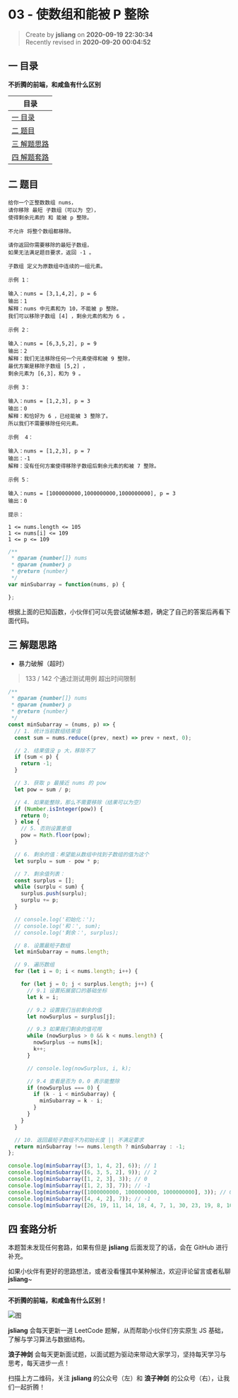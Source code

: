 03 - 使数组和能被 P 整除
===

> Create by **jsliang** on **2020-09-19 22:30:34**  
> Recently revised in **2020-09-20 00:04:52**

## 一 目录

**不折腾的前端，和咸鱼有什么区别**

| 目录 |
| --- |
| [一 目录](#chapter-one) |
| [二 题目](#chapter-two) |
| [三 解题思路](#chapter-three) |
| [四 解题套路](#chapter-four) |

## 二 题目



```
给你一个正整数数组 nums，
请你移除 最短 子数组（可以为 空），
使得剩余元素的 和 能被 p 整除。 

不允许 将整个数组都移除。

请你返回你需要移除的最短子数组，
如果无法满足题目要求，返回 -1 。

子数组 定义为原数组中连续的一组元素。

示例 1：

输入：nums = [3,1,4,2], p = 6
输出：1
解释：nums 中元素和为 10，不能被 p 整除。
我们可以移除子数组 [4] ，剩余元素的和为 6 。

示例 2：

输入：nums = [6,3,5,2], p = 9
输出：2
解释：我们无法移除任何一个元素使得和被 9 整除，
最优方案是移除子数组 [5,2] ，
剩余元素为 [6,3]，和为 9 。

示例 3：

输入：nums = [1,2,3], p = 3
输出：0
解释：和恰好为 6 ，已经能被 3 整除了。
所以我们不需要移除任何元素。

示例  4：

输入：nums = [1,2,3], p = 7
输出：-1
解释：没有任何方案使得移除子数组后剩余元素的和被 7 整除。

示例 5：

输入：nums = [1000000000,1000000000,1000000000], p = 3
输出：0
 
提示：

1 <= nums.length <= 105
1 <= nums[i] <= 109
1 <= p <= 109
```

```js
/**
 * @param {number[]} nums
 * @param {number} p
 * @return {number}
 */
var minSubarray = function(nums, p) {

};
```

根据上面的已知函数，小伙伴们可以先尝试破解本题，确定了自己的答案后再看下面代码。

## 三 解题思路



* 暴力破解（超时）

> 133 / 142 个通过测试用例 超出时间限制

```js
/**
 * @param {number[]} nums
 * @param {number} p
 * @return {number}
 */
const minSubarray = (nums, p) => {
  // 1. 统计当前数组结果值
  const sum = nums.reduce((prev, next) => prev + next, 0);

  // 2. 结果值没 p 大，移除不了
  if (sum < p) {
    return -1;
  }

  // 3. 获取 p 最接近 nums 的 pow
  let pow = sum / p;

  // 4. 如果能整除，那么不需要移除（结果可以为空）
  if (Number.isInteger(pow)) {
    return 0;
  } else {
    // 5. 否则设置差值
    pow = Math.floor(pow);
  }

  // 6. 剩余的值：希望能从数组中找到子数组的值为这个
  let surplu = sum - pow * p;

  // 7. 剩余值列表：
  const surplus = [];
  while (surplu < sum) {
    surplus.push(surplu);
    surplu += p;
  }

  // console.log('初始化：');
  // console.log('和：', sum);
  // console.log('剩余：', surplus);

  // 8. 设置最短子数组
  let minSubarray = nums.length;

  // 9. 遍历数组
  for (let i = 0; i < nums.length; i++) {

    for (let j = 0; j < surplus.length; j++) {
      // 9.1 设置拓展窗口的基础坐标
      let k = i;

      // 9.2 设置我们当前剩余的值
      let nowSurplus = surplus[j];

      // 9.3 如果我们剩余的值可用
      while (nowSurplus > 0 && k < nums.length) {
        nowSurplus -= nums[k];
        k++;
      }

      // console.log(nowSurplus, i, k);

      // 9.4 查看是否为 0，0 表示能整除
      if (nowSurplus === 0) {
        if (k - i < minSubarray) {
          minSubarray = k - i;
        }
      }
    }
  }

  // 10. 返回最短子数组不为初始长度 || 不满足要求
  return minSubarray !== nums.length ? minSubarray : -1;
};

console.log(minSubarray([3, 1, 4, 2], 6)); // 1
console.log(minSubarray([6, 3, 5, 2], 9)); // 2
console.log(minSubarray([1, 2, 3], 3)); // 0
console.log(minSubarray([1, 2, 3], 7)); // -1
console.log(minSubarray([1000000000, 1000000000, 1000000000], 3)); // 0
console.log(minSubarray([4, 4, 2], 7)); // -1
console.log(minSubarray([26, 19, 11, 14, 18, 4, 7, 1, 30, 23, 19, 8, 10, 6, 26, 3], 26)); // 3
```

## 四 套路分析



本题暂未发现任何套路，如果有但是 **jsliang** 后面发现了的话，会在 GitHub 进行补充。

如果小伙伴有更好的思路想法，或者没看懂其中某种解法，欢迎评论留言或者私聊 **jsliang**~

---

**不折腾的前端，和咸鱼有什么区别！**

![图](https://github.com/LiangJunrong/document-library/blob/master/public-repertory/img/z-index-small.png?raw=true)

**jsliang** 会每天更新一道 LeetCode 题解，从而帮助小伙伴们夯实原生 JS 基础，了解与学习算法与数据结构。

**浪子神剑** 会每天更新面试题，以面试题为驱动来带动大家学习，坚持每天学习与思考，每天进步一点！

扫描上方二维码，关注 **jsliang** 的公众号（左）和 **浪子神剑** 的公众号（右），让我们一起折腾！

